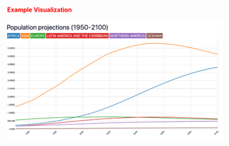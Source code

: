 #### <span style="color:red">Example Visualization</span>

<div style="display: flex; justify-content: center; width: 100%;">
  <img src="mind-the-badge/assets/example-chart.png" alt="Example figure" style="width: 1000px; height: auto; display: block; max-width: 100%;" />
</div>
